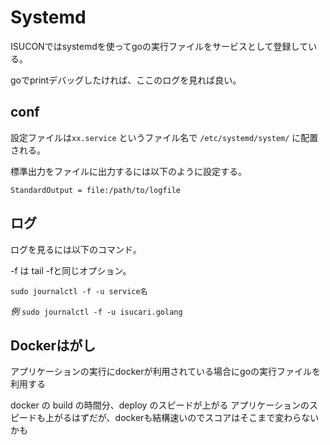 # Systemd

ISUCONではsystemdを使ってgoの実行ファイルをサービスとして登録している。

goでprintデバッグしたければ、ここのログを見れば良い。



## conf

設定ファイルは`xx.service` というファイル名で  `/etc/systemd/system/` に配置される。

標準出力をファイルに出力するには以下のように設定する。

`StandardOutput = file:/path/to/logfile`

## ログ

ログを見るには以下のコマンド。

-f は tail -fと同じオプション。

`sudo journalctl -f -u service名`

*例*
`sudo journalctl -f -u isucari.golang` 


## Dockerはがし
アプリケーションの実行にdockerが利用されている場合にgoの実行ファイルを利用する

docker の build の時間分、deploy のスピードが上がる
アプリケーションのスピードも上がるはずだが、dockerも結構速いのでスコアはそこまで変わらないかも


<!--stackedit_data:
eyJoaXN0b3J5IjpbOTI4Nzg5NDk2LDk4OTcxMTcyMV19
-->